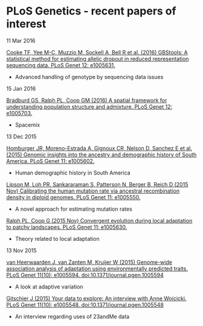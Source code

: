 # PLoS Genetics - recent papers of interest

11 Mar 2016

[Cooke TF, Yee M-C, Muzzio M, Sockell A, Bell R et al. (2016) GBStools: A statistical method for estimating allelic dropout in reduced representation sequencing data. PLoS Genet 12: e1005631.](http://journals.plos.org/plosgenetics/article?id=10.1371%2Fjournal.pgen.1005631)
- Advanced handling of genotype by sequencing data issues

15 Jan 2016

[Bradburd GS, Ralph PL, Coop GM (2016) A spatial framework for understanding population structure and admixture. PLoS Genet 12: e1005703.](http://journals.plos.org/plosgenetics/article?id=10.1371%2Fjournal.pgen.1005703)
- Spacemix

13 Dec 2015

[Homburger JR, Moreno-Estrada A, Gignoux CR, Nelson D, Sanchez E et al. (2015) Genomic insights into the ancestry and demographic history of South America. PLoS Genet 11: e1005602.](http://journals.plos.org/plosgenetics/article?id=10.1371/journal.pgen.1005602)
- Human demographic history in South America

[Lipson M, Loh PR, Sankararaman S, Patterson N, Berger B, Reich D (2015 Nov) Calibrating the human mutation rate via ancestral recombination density in diploid genomes. PLoS Genet 11: e1005550.](http://journals.plos.org/plosgenetics/article?id=10.1371/journal.pgen.1005550)
- A novel approach for estimating mutation rates

[Ralph PL, Coop G (2015 Nov) Convergent evolution during local adaptation to patchy landscapes. PLoS Genet 11: e1005630.](http://journals.plos.org/plosgenetics/article?id=10.1371/journal.pgen.1005630)
- Theory related to local adaptation

13 Nov 2015

[van Heerwaarden J, van Zanten M, Kruijer W (2015) Genome-wide association analysis of adaptation using environmentally predicted traits. PLoS Genet 11(10): e1005594. doi:10.1371/journal.pgen.1005594](http://journals.plos.org/plosgenetics/article?id=10.1371/journal.pgen.1005594)
- A look at adaptive variation 

[Gitschier J (2015) Your data to explore: An interview with Anne Wojcicki. PLoS Genet 11(10): e1005548. doi:10.1371/journal.pgen.1005548](http://journals.plos.org/plosgenetics/article?id=10.1371/journal.pgen.1005548)
- An interview regarding uses of 23andMe data

